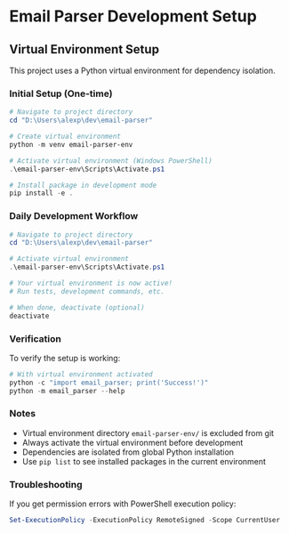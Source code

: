 # Email Parser Development Setup

## Virtual Environment Setup

This project uses a Python virtual environment for dependency isolation.

### Initial Setup (One-time)

```powershell
# Navigate to project directory
cd "D:\Users\alexp\dev\email-parser"

# Create virtual environment
python -m venv email-parser-env

# Activate virtual environment (Windows PowerShell)
.\email-parser-env\Scripts\Activate.ps1

# Install package in development mode
pip install -e .
```

### Daily Development Workflow

```powershell
# Navigate to project directory
cd "D:\Users\alexp\dev\email-parser"

# Activate virtual environment
.\email-parser-env\Scripts\Activate.ps1

# Your virtual environment is now active!
# Run tests, development commands, etc.

# When done, deactivate (optional)
deactivate
```

### Verification

To verify the setup is working:

```powershell
# With virtual environment activated
python -c "import email_parser; print('Success!')"
python -m email_parser --help
```

### Notes

- Virtual environment directory `email-parser-env/` is excluded from git
- Always activate the virtual environment before development
- Dependencies are isolated from global Python installation
- Use `pip list` to see installed packages in the current environment

### Troubleshooting

If you get permission errors with PowerShell execution policy:
```powershell
Set-ExecutionPolicy -ExecutionPolicy RemoteSigned -Scope CurrentUser
```
